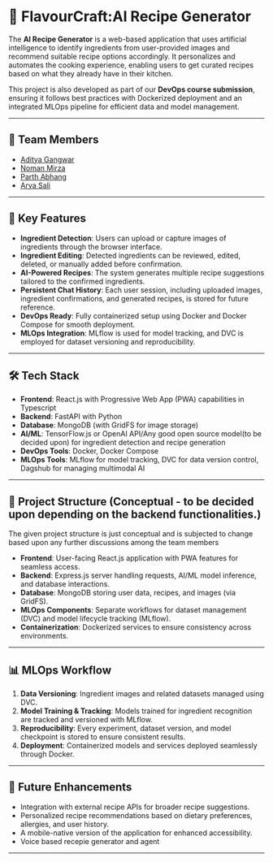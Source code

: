 
# 🍳 FlavourCraft:AI Recipe Generator

The **AI Recipe Generator** is a web-based application that uses artificial intelligence to identify ingredients from user-provided images and recommend suitable recipe options accordingly. It personalizes and automates the cooking experience, enabling users to get curated recipes based on what they already have in their kitchen.

This project is also developed as part of our **DevOps course submission**, ensuring it follows best practices with Dockerized deployment and an integrated MLOps pipeline for efficient data and model management.

---

## 👥 Team Members

- [Aditya Gangwar](https://github.com/Adityagangwar2674)
- [Noman Mirza](https://github.com/Nomanbaig7342)
- [Parth Abhang](https://github.com/Parth0124)
- [Arya Sali](https://github.com/Arya2422)

---

## 🚀 Key Features

* **Ingredient Detection**: Users can upload or capture images of ingredients through the browser interface.
* **Ingredient Editing**: Detected ingredients can be reviewed, edited, deleted, or manually added before confirmation.
* **AI-Powered Recipes**: The system generates multiple recipe suggestions tailored to the confirmed ingredients.
* **Persistent Chat History**: Each user session, including uploaded images, ingredient confirmations, and generated recipes, is stored for future reference.
* **DevOps Ready**: Fully containerized setup using Docker and Docker Compose for smooth deployment.
* **MLOps Integration**: MLflow is used for model tracking, and DVC is employed for dataset versioning and reproducibility.

---

## 🛠️ Tech Stack

* **Frontend**: React.js with Progressive Web App (PWA) capabilities in Typescript
* **Backend**: FastAPI with Python
* **Database**: MongoDB (with GridFS for image storage)
* **AI/ML**: TensorFlow\.js or OpenAI API/Any good open source model(to be decided upon) for ingredient detection and recipe generation
* **DevOps Tools**: Docker, Docker Compose
* **MLOps Tools**: MLflow for model tracking, DVC for data version control, Dagshub for managing multimodal AI

---

## 📂 Project Structure (Conceptual - to be decided upon depending on the backend functionalities.)
The given project structure is just conceptual and is subjected to change based upon any further discussions among the team members
* **Frontend**: User-facing React.js application with PWA features for seamless access.
* **Backend**: Express.js server handling requests, AI/ML model inference, and database interactions.
* **Database**: MongoDB storing user data, recipes, and images (via GridFS).
* **MLOps Components**: Separate workflows for dataset management (DVC) and model lifecycle tracking (MLflow).
* **Containerization**: Dockerized services to ensure consistency across environments.

---

## 📊 MLOps Workflow

1. **Data Versioning**: Ingredient images and related datasets managed using DVC.
2. **Model Training & Tracking**: Models trained for ingredient recognition are tracked and versioned with MLflow.
3. **Reproducibility**: Every experiment, dataset version, and model checkpoint is stored to ensure consistent results.
4. **Deployment**: Containerized models and services deployed seamlessly through Docker.

---

## 🎯 Future Enhancements

* Integration with external recipe APIs for broader recipe suggestions.
* Personalized recipe recommendations based on dietary preferences, allergies, and user history.
* A mobile-native version of the application for enhanced accessibility.
* Voice based recepie generator and agent

---
